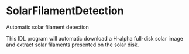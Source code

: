 SolarFilamentDetection
======================

Automatic solar filament detection

This IDL program will automatic download a H-alpha full-disk solar image and extract solar filaments presented on the solar disk.
